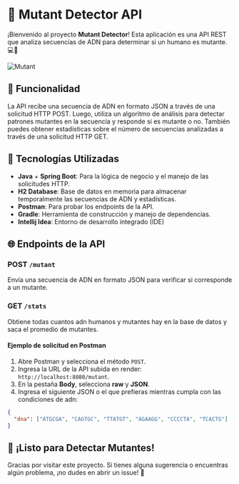 # 🧬 Mutant Detector API

¡Bienvenido al proyecto **Mutant Detector**! Esta aplicación es una API REST que analiza secuencias de ADN para determinar si un humano es mutante. 💻🔬


![Mutant](https://github.com/user-attachments/assets/634d7188-629c-4993-b035-a6ad9d41e273)


## 📜 Funcionalidad

La API recibe una secuencia de ADN en formato JSON a través de una solicitud HTTP POST. Luego, utiliza un algoritmo de análisis para detectar patrones mutantes en la secuencia y responde si es mutante o no. También puedes obtener estadísticas sobre el número de secuencias analizadas a través de una solicitud HTTP GET.

## 🚀 Tecnologías Utilizadas

- **Java** + **Spring Boot**: Para la lógica de negocio y el manejo de las solicitudes HTTP.
- **H2 Database**: Base de datos en memoria para almacenar temporalmente las secuencias de ADN y estadísticas.
- **Postman**: Para probar los endpoints de la API.
- **Gradle**: Herramienta de construcción y manejo de dependencias.
- **Intellij Idea**: Entorno de desarrollo integrado (IDE)

## 🌐 Endpoints de la API

### POST `/mutant`

Envía una secuencia de ADN en formato JSON para verificar si corresponde a un mutante. 

### GET `/stats`

Obtiene todas cuantos adn humanos y mutantes hay en la base de datos y saca el promedio de mutantes.

#### Ejemplo de solicitud en Postman

1. Abre Postman y selecciona el método `POST`.
2. Ingresa la URL de la API subida en render: `http://localhost:8080/mutant`.
3. En la pestaña **Body**, selecciona **raw** y **JSON**.
4. Ingresa el siguiente JSON o el que prefieras mientras cumpla con las condiciones de adn:

```json
{
  "dna": ["ATGCGA", "CAGTGC", "TTATGT", "AGAAGG", "CCCCTA", "TCACTG"]
}
```
## 🎉 ¡Listo para Detectar Mutantes!
Gracias por visitar este proyecto. Si tienes alguna sugerencia o encuentras algún problema, ¡no dudes en abrir un issue! 🙌

